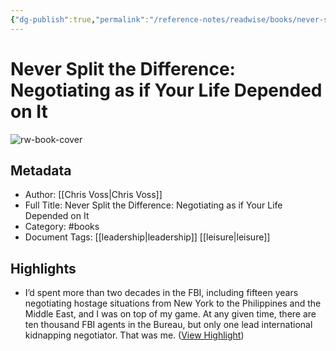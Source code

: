 ```yaml
---
{"dg-publish":true,"permalink":"/reference-notes/readwise/books/never-split-the-difference-negotiating-as-if-your-life-depended-on-it/"}
---
```


# Never Split the Difference: Negotiating as if Your Life Depended on It

![rw-book-cover](https://readwise-assets.s3.amazonaws.com/media/reader/parsed_document_assets/43388193/cover-cover.jpeg)

## Metadata
- Author: [[Chris Voss\|Chris Voss]]
- Full Title: Never Split the Difference: Negotiating as if Your Life Depended on It
- Category: #books
- Document Tags: [[leadership\|leadership]] [[leisure\|leisure]]

## Highlights
- I’d spent more than two decades in the FBI, including fifteen years negotiating hostage situations from New York to the Philippines and the Middle East, and I was on top of my game. At any given time, there are ten thousand FBI agents in the Bureau, but only one lead international kidnapping negotiator. That was me. ([View Highlight](https://read.readwise.io/read/01gwyvh8yf2ndd64krq74xp6rx))
